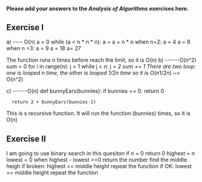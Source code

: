 #### Please add your answers to the ***Analysis of  Algorithms*** exercises here.

## Exercise I

a)
---- O(n)
a = 0
    while (a < n * n * n):
      a = a + n * n
when n=2:
a = 4
a = 8
when n =3:
a = 9
a = 18
a= 27

The function runs n times before reach the limit, so it is O(n)
b)
------O(n^2)
 sum = 0
    for i in range(n):
      j = 1
      while j < n:
        j *= 2
        sum += 1
There are two loop: one is looped n time, the other is looped 1/2n time
so it is O(n*1/2n) ~= O(n^2)

c)
------O(n) 
def bunnyEars(bunnies):
      if bunnies == 0:
        return 0

      return 2 + bunnyEars(bunnies-1)

This is s recursive function. It will run the function (bunnies) times, so it is O(n)
## Exercise II

I am going to use binary search in this quesiton 
if n = 0
    return 0
highest = n
lowest = 0
when highest - lowest ==0
    return the number
find the middle heigh
    if broken:
        highest == middle height
        repeat the function
    if OK:
        lowest == middle height
        repeat the function
